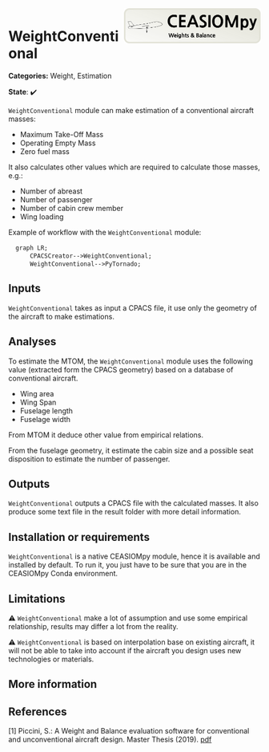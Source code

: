 <img align="right" height="70" src="../../documents/logos/CEASIOMpy_banner_weights.png">

# WeightConventional

**Categories:** Weight, Estimation

**State**: :heavy_check_mark:

`WeightConventional` module can make estimation of a conventional aircraft masses:

- Maximum Take-Off Mass
- Operating Empty Mass
- Zero fuel mass

It also calculates other values which are required to calculate those masses, e.g.:

- Number of abreast
- Number of passenger
- Number of cabin crew member
- Wing loading

Example of workflow with the `WeightConventional` module:

```mermaid
  graph LR;
      CPACSCreator-->WeightConventional;
      WeightConventional-->PyTornado;
```

## Inputs

`WeightConventional` takes as input a CPACS file, it use only the geometry of the aircraft to make estimations.

## Analyses

To estimate the MTOM, the `WeightConventional` module uses the following value (extracted form the CPACS geometry) based on a database of conventional aircraft.

- Wing area
- Wing Span
- Fuselage length
- Fuselage width

From MTOM it deduce other value from empirical relations.

From the fuselage geometry, it estimate the cabin size and a possible seat disposition to estimate the number of passenger.

## Outputs

`WeightConventional` outputs a CPACS file with the calculated masses. It also produce some text file in the result folder with more detail information.

## Installation or requirements

`WeightConventional` is a native CEASIOMpy module, hence it is available and installed by default. To run it, you just have to be sure that you are in the CEASIOMpy Conda environment.

## Limitations

:warning: `WeightConventional` make a lot of assumption and use some empirical relationship, results may differ a lot from the reality.

:warning: `WeightConventional` is based on interpolation base on existing aircraft, it will not be able to take into account if the aircraft you design uses new technologies or materials.

## More information

## References

<a id="Picc19">[1]</a> Piccini, S.: A Weight and Balance evaluation software for conventional and unconventional aircraft design. Master Thesis (2019). [pdf](files/Master_Thesis_report_Stefano_Piccini.pdf)

